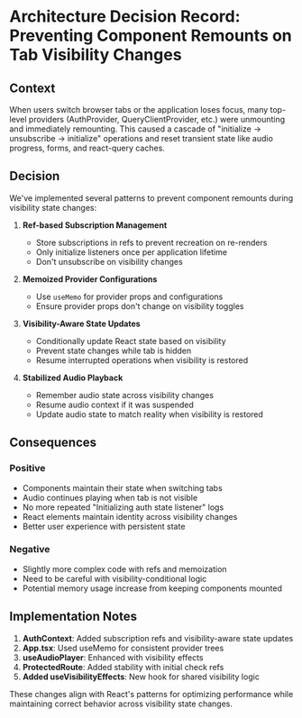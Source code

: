 
# Architecture Decision Record: Preventing Component Remounts on Tab Visibility Changes

## Context

When users switch browser tabs or the application loses focus, many top-level providers (AuthProvider, QueryClientProvider, etc.) were unmounting and immediately remounting. This caused a cascade of "initialize → unsubscribe → initialize" operations and reset transient state like audio progress, forms, and react-query caches.

## Decision

We've implemented several patterns to prevent component remounts during visibility state changes:

1. **Ref-based Subscription Management**
   - Store subscriptions in refs to prevent recreation on re-renders
   - Only initialize listeners once per application lifetime
   - Don't unsubscribe on visibility changes

2. **Memoized Provider Configurations**
   - Use `useMemo` for provider props and configurations
   - Ensure provider props don't change on visibility toggles

3. **Visibility-Aware State Updates**
   - Conditionally update React state based on visibility
   - Prevent state changes while tab is hidden
   - Resume interrupted operations when visibility is restored

4. **Stabilized Audio Playback**
   - Remember audio state across visibility changes
   - Resume audio context if it was suspended
   - Update audio state to match reality when visibility is restored

## Consequences

### Positive

- Components maintain their state when switching tabs
- Audio continues playing when tab is not visible
- No more repeated "Initializing auth state listener" logs
- React elements maintain identity across visibility changes
- Better user experience with persistent state

### Negative

- Slightly more complex code with refs and memoization
- Need to be careful with visibility-conditional logic
- Potential memory usage increase from keeping components mounted

## Implementation Notes

1. **AuthContext**: Added subscription refs and visibility-aware state updates
2. **App.tsx**: Used useMemo for consistent provider trees
3. **useAudioPlayer**: Enhanced with visibility effects
4. **ProtectedRoute**: Added stability with initial check refs
5. **Added useVisibilityEffects**: New hook for shared visibility logic

These changes align with React's patterns for optimizing performance while maintaining correct behavior across visibility state changes.

